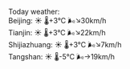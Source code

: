 Today weather:  
Beijing: ☀️ 🌡️+3°C 🌬️↘30km/h  
Tianjin: ☀️ 🌡️+3°C 🌬️↘22km/h  
Shijiazhuang: ☀️ 🌡️+3°C 🌬️↘7km/h  
Tangshan: ☀️ 🌡️-5°C 🌬️→19km/h  
